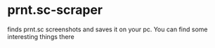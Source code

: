 # prnt.sc-scraper
finds prnt.sc screenshots and saves it on your pc. You can find some interesting things there
